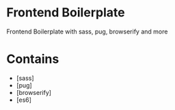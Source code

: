 # Frontend Boilerplate
Frontend Boilerplate with sass, pug, browserify and more
# Contains
* [sass]
* [pug]
* [browserify]
* [es6]
